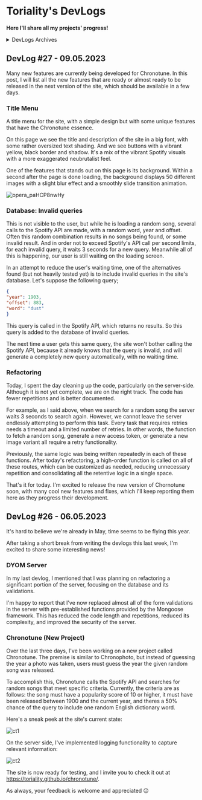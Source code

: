 # Toriality's DevLogs

**Here I'll share all my projects' progress!**

<details>
  <summary>DevLogs Archives</summary>

- 2023
  - [January](archive/2023-01.md)
  - [February](archive/2023-02.md)
  - [March](/archive/2023-03.md)
  - [April](/archive/2023-04.md)

</details>

## DevLog #27 - 09.05.2023

Many new features are currently being developed for Chronotune. In this post, I will list all the new features that are ready or almost ready to be released in the next version of the site, which should be available in a few days.

### Title Menu

A title menu for the site, with a simple design but with some unique features that have the Chronotune essence.

On this page we see the title and description of the site in a big font, with some rather oversized text shading. And we see buttons with a vibrant yellow, black border and shadow. It's a mix of the vibrant Spotify visuals with a more exaggerated neubrutalist feel.

One of the features that stands out on this page is its background. Within a second after the page is done loading, the background displays 50 different images with a slight blur effect and a smoothly slide transition animation.

![opera_paHCP8nwHy](https://github.com/Toriality/my-devlog/assets/38092988/760ea80c-83d2-42d9-9e4f-dcabca90a1bc)


### Database: Invalid queries

This is not visible to the user, but while he is loading a random song, several calls to the Spotify API are made, with a random word, year and offset. Often this random combination results in no songs being found, or some invalid result. And in order not to exceed Spotify's API call per second limits, for each invalid query, it waits 3 seconds for a new query. Meanwhile all of this is happening, our user is still waiting on the loading screen.

In an attempt to reduce the user's waiting time, one of the alternatives found (but not heavily tested yet) is to include invalid queries in the site's database. Let's suppose the following query;

```json
{
"year": 1903,
"offset": 883,
"word": "dust"
}
```

This query is called in the Spotify API, which returns no results. So this query is added to the database of invalid queries.

The next time a user gets this same query, the site won't bother calling the Spotify API, because it already knows that the query is invalid, and will generate a completely new query automatically, with no waiting time.

### Refactoring

Today, I spent the day cleaning up the code, particularly on the server-side. Although it is not yet complete, we are on the right track. The code has fewer repetitions and is better documented.

For example, as I said above, when we search for a random song the server waits 3 seconds to search again. However, we cannot leave the server endlessly attempting to perform this task. Every task that requires retries needs a timeout and a limited number of retries. In other words, the function to fetch a random song, generate a new access token, or generate a new image variant all require a retry functionality.

Previously, the same logic was being written repeatedly in each of these functions. After today's refactoring, a high-order function is called on all of these routes, which can be customized as needed, reducing unnecessary repetition and consolidating all the retentive logic in a single space.

That's it for today. I'm excited to release the new version of Chornotune soon, with many cool new features and fixes, which I'll keep reporting them here as they progress their development.

## DevLog #26 - 06.05.2023

It's hard to believe we're already in May, time seems to be flying this year.

After taking a short break from writing the devlogs this last week, I'm excited to share some interesting news!

### DYOM Server

In my last devlog, I mentioned that I was planning on refactoring a significant portion of the server, focusing on the database and its validations.

I'm happy to report that I've now replaced almost all of the form validations in the server with pre-established functions provided by the Mongoose framework. This has reduced the code length and repetitions, reduced its complexity, and improved the security of the server.

### Chronotune (New Project)

Over the last three days, I've been working on a new project called Chronotune. The premise is similar to Chronophoto, but instead of guessing the year a photo was taken, users must guess the year the given random song was released.

To accomplish this, Chronotune calls the Spotify API and searches for random songs that meet specific criteria. Currently, the criteria are as follows: the song must have a popularity score of 10 or higher, it must have been released between 1900 and the current year, and theres a 50% chance of the query to include one random English dictionary word.

Here's a sneak peek at the site's current state:

![ct1](https://i.imgur.com/uRLpJJO.png)

On the server side, I've implemented logging functionality to capture relevant information:

![ct2](https://i.imgur.com/FQPyFnd.png)

The site is now ready for testing, and I invite you to check it out at https://toriality.github.io/chronotune/.

As always, your feedback is welcome and appreciated :wink:
